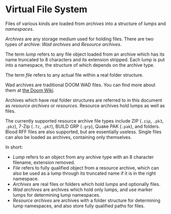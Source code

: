 # Virtual File System

Files of various kinds are loaded from *archives* into a structure of
*lumps* and *namespaces*.

*Archives* are any storage medium used for holding files. There are
two types of archive: *Wad archives* and *Resource archives*.

The term *lump* refers to any file object loaded from an archive which
has its name truncated to 8 characters and its extension stripped.
Each lump is put into a namespace, the structure of which depends on
the archive type.

The term *file* refers to any actual file within a real folder
structure.

Wad archives are traditional DOOM WAD files. You can find more about
them at [the Doom Wiki][wad files].

Archives which have real folder structures are referred to in this
document as *resource archives* or *resources*. Resource archives hold
lumps as well as files.

The currently supported resource archive file types include ZIP
(`.zip`, `.pk3`, `.pkz`), 7-Zip (`.7z`, `.pk7`), BUILD GRP (`.grp`),
Quake PAK (`.pak`), and folders. Blood RFF files are also supported,
but are essentially useless. Single files can also be loaded as
archives, containing only themselves.

In short:

* *Lump* refers to an object from any archive type with an 8 character
  filename, extension removed.
* *File* refers to fully qualified object from a resource archive,
  which can also be used as a lump through its truncated name if it is
  in the right namespace.
* *Archives* are real files or folders which hold *lumps* and
  optionally files.
* *Wad archives* are archives which hold only lumps, and use marker
  lumps for determining lump namespaces.
* *Resource archives* are archives with a folder structure for
  determining lump namespaces, and also store fully qualified paths
  for files.

[wad files]: https://doomwiki.org/wiki/WAD
